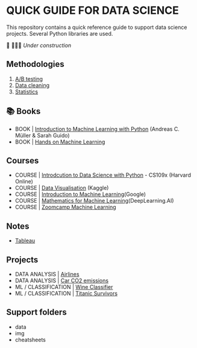 # QUICK GUIDE FOR DATA SCIENCE

This repository contains a quick reference guide to support data science projects.
Several Python libraries are used.

🚧 👷🏽‍♀️ *Under construction*

## Methodologies

1. [A/B testing](./ab_testing/)
2. [Data cleaning](./data_cleaning/)
3. [Statistics](./statistics/)

## 📚 Books

- BOOK | [Introduction to Machine Learning with Python](./book_int_machine_learning/) (Andreas C. Müller & Sarah Guido)
-  BOOK | [Hands on Machine Learning](./book_hands_on_ml/)



## Courses
- COURSE | [Introdcution to Data Science with Python](./course_data_science_harvard_python/) - CS109x (Harvard Online)
- COURSE | [Data Visualisation](./course_data_vis/) (Kaggle)
- COURSE | [Introduction to Machine Learning](./course_intro_ml_google/)(Google)
- COURSE | [Mathematics for Machine Learning](./course_mathematics_for_ml/)(DeepLearning.AI)
- COURSE | [Zoomcamp Machine Learning](./course_zootcamp_ml_zoomcamp/)

## Notes
- [Tableau](./course_tableau/)


## Projects

- DATA ANALYSIS | [Airlines](./projects/00_data_analysis_airlines.ipynb)
- DATA ANALYSIS | [Car CO2 emissions](./projects/00_data_analysis_car_co2.ipynb)
- ML / CLASSIFICATION | [Wine Classifier](./projects/04_wine_classifier_svc.ipynb)
- ML / CLASSIFICATION | [Titanic Survivors](./projects/00_titanic_classification.ipynb)

## Support folders
- data
- img
- cheatsheets